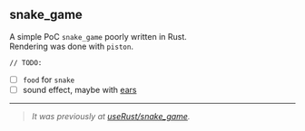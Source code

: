 ## snake_game

A simple PoC `snake_game` poorly written in Rust.  
Rendering was done with `piston`.

`// TODO:`
- [ ] `food` for `snake`
- [ ] sound effect, maybe with [ears](https://docs.rs/crate/ears/latest)

---

> *It was previously at [useRust/snake_game](https://github.com/hoangph271/useRust/tree/master/snake_game).*
